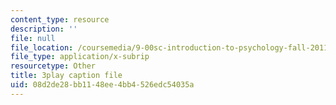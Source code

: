 ```yaml
---
content_type: resource
description: ''
file: null
file_location: /coursemedia/9-00sc-introduction-to-psychology-fall-2011/08d2de28bb1148ee4bb4526edc54035a_qZdm4mpQA_8.srt
file_type: application/x-subrip
resourcetype: Other
title: 3play caption file
uid: 08d2de28-bb11-48ee-4bb4-526edc54035a
---
```

